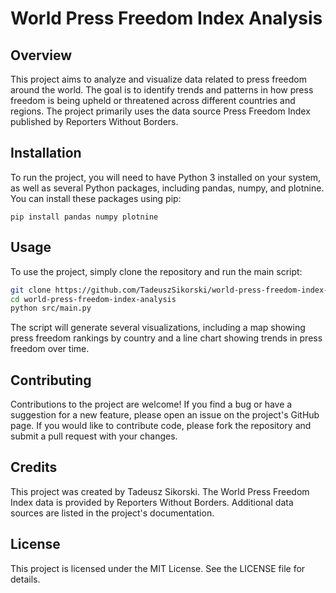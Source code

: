 # World Press Freedom Index Analysis

## Overview
This project aims to analyze and visualize data related to press freedom around the world. The goal is to identify trends and patterns in how press freedom is being upheld or threatened across different countries and regions. The project primarily uses the data source Press Freedom Index published by Reporters Without Borders.

## Installation
To run the project, you will need to have Python 3 installed on your system, as well as several Python packages, including pandas, numpy, and plotnine. You can install these packages using pip:

``` shell
pip install pandas numpy plotnine
```

## Usage
To use the project, simply clone the repository and run the main script:

``` bash
git clone https://github.com/TadeuszSikorski/world-press-freedom-index-analysis
cd world-press-freedom-index-analysis
python src/main.py
```

The script will generate several visualizations, including a map showing press freedom rankings by country and a line chart showing trends in press freedom over time.


## Contributing
Contributions to the project are welcome! If you find a bug or have a suggestion for a new feature, please open an issue on the project's GitHub page. If you would like to contribute code, please fork the repository and submit a pull request with your changes.

## Credits
This project was created by Tadeusz Sikorski. The World Press Freedom Index data is provided by Reporters Without Borders. Additional data sources are listed in the project's documentation.

## License
This project is licensed under the MIT License. See the LICENSE file for details.